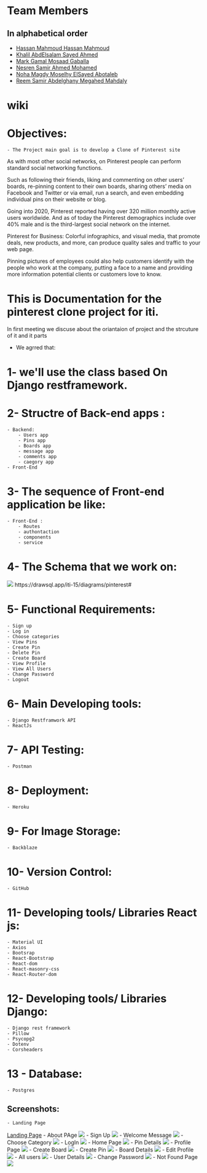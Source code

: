 # Team Members

## In alphabetical order

- [Hassan Mahmoud Hassan Mahmoud](https://github.com/hassan510-cmd)
- [Khalil AbdElsalam Sayed Ahmed](https://github.com/khalilGazairly)
- [Mark Gamal Mosaad Gaballa](https://github.com/Mark-GM)
- [Nesren Samir Ahmed Mohamed](https://github.com/nesrensamir)
- [Noha Magdy Moselhy ElSayed Abotaleb](https://github.com/noha133)
- [Reem Samir Abdelghany Megahed Mahdaly](https://github.com/reemsamir1999)
# wiki

# Objectives:

	- The Project main goal is to develop a Clone of Pinterest site

As with most other social networks, on Pinterest people can perform standard social networking functions. 

Such as following their friends, liking and commenting on other users’ boards, re-pinning content to their own boards,
sharing others’ media on Facebook and Twitter or via email, run a search, and even embedding individual pins on their website or blog.

Going into 2020, Pinterest reported having over 320 million monthly active users worldwide. 
And as of today the Pinterest demographics include over 40% male and is the third-largest social network on the internet.

Pinterest for Business:
Colorful infographics, and visual media, that promote deals, new products, and more, can produce quality sales and traffic to your web page.

Pinning pictures of employees could also help customers identify with the people who work at the company, putting a face to a name 
and providing more information potential clients or customers love to know.


# This is Documentation for the pinterest clone project for iti.

In first meeting we discuse about the oriantaion of project and the strcuture of it and it parts
- We agrred that:
# 1- we'll use the class based On Django restframework.
# 2- Structre of Back-end apps :
	- Backend: 
		- Users app
		- Pins app
		- Boards app
		- message app
		- comments app
		- caegory app
	- Front-End 

# 3- The sequence of Front-end application be like:
	- Front-End :
		- Routes
		- authontaction 
		- components
		- service

# 4- The Schema that we work on:

<img src='/Media/schema.png' /> 
https://drawsql.app/iti-15/diagrams/pinterest#

# 5- Functional Requirements:
	- Sign up
	- Log in
	- Choose categories
	- View Pins
	- Create Pin
	- Delete Pin
	- Create Board
	- View Profile
	- View All Users
	- Change Password 
	- Logout

# 6- Main Developing tools:
	- Django Restframwork API
	- ReactJs

# 7- API Testing:
	- Postman

# 8- Deployment:
	- Heroku

# 9- For Image Storage:
	- Backblaze

# 10- Version Control:
	- GitHub

# 11- Developing tools/ Libraries React js:
	- Material UI
	- Axios
	- Bootsrap
	- React-Bootstrap
	- React-dom
	- React-masonry-css
	- React-Router-dom
	
# 12- Developing tools/ Libraries Django:
	- Django rest framework
	- Pillow
	- Psycopg2
	- Dotenv
	- Corsheaders
	
# 13 - Database:
	- Postgres
	
## Screenshots:
	- Landing Page
[Landing Page](/Media/1-Landing.png) 
	- About PAge
<img src='/Media/2-About.png' /> 
	- Sign Up
<img src='/Media/3-SignUp.png' /> 
	- Welcome Message
<img src='/Media/4-Welcome.png' /> 
	- Choose Category
<img src='/Media/5-ChoseCategory.png' /> 
	- LogIn
<img src='/Media/6-Login.png' /> 
	- Home Page
<img src='/Media/7-Home.png' /> 
	- Pin Details
<img src='/Media/8-PinDetails.png' /> 
	- Profile Page
<img src='/Media/9-Profile.png' /> 
	- Create Board
<img src='/Media/10-CreateBoard.png' /> 
	- Create Pin
<img src='/Media/11-CreatePin.png' /> 
	- Board Details
<img src='/Media/12-BoardDetails.png' /> 
	- Edit Profile
<img src='/Media/13-EditProfile.png' /> 
	- All users
<img src='/Media/14-AllUsers.png' /> 
	- User Details
<img src='/Media/15-UserDetails.png' /> 
	- Change Password
<img src='/Media/16-ChangePassword.png' />
	- Not Found Page 
<img src='/Media/17-NotFoundPage.png' /> 
